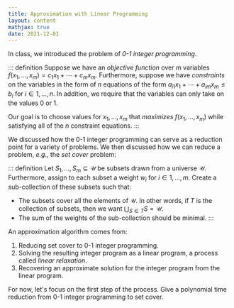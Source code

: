 ```yaml
---
title: Approximation with Linear Programming
layout: content
mathjax: true
date: 2021-12-01
---
```


In class, we introduced the problem of _0-1 integer programming_.

::: definition
Suppose we have an _objective function_ over $m$ variables $f(x_1, \ldots, x_m) = c_1 x_1 + \cdots + c_m x_m$.
Furthermore, suppose we have _constraints_ on the variables in the form of $n$ equations of the form $a_{i1} x_1 + \cdots + a_{im} x_m \leq b_i$ for $i \in 1, \ldots, n$.
In addition, we require that the variables can only take on the values $0$ or $1$.

Our goal is to choose values for $x_1, \ldots, x_m$ that _maximizes_ $f(x_1, \ldots, x_m)$ while satisfying all of the $n$ constraint equations.
:::

We discussed how the 0-1 integer programming can serve as a reduction point for a variety of problems.
We then discussed how we can reduce a problem, _e.g._, the _set cover_ problem:

::: definition
Let $S_1, \ldots, S_m \subseteq \mathcal{U}$ be subsets drawn from a universe $\mathcal{U}$.
Furthermore, assign to each subset a weight $w_i$ for $i \in 1, \ldots, m$.
Create a sub-collection of these subsets such that:

+   The subsets cover all the elements of $\mathcal{U}$.
    In other words, if $T$ is the collection of subsets, then we want $\bigcup_{S \in T} S = \mathcal{U}$.
+   The sum of the weights of the sub-collection should be minimal.
:::

An approximation algorithm comes from:

1.  Reducing set cover to 0-1 integer programming.
2.  Solving the resulting integer program as a linear program, a process called _linear relaxation_.
3.  Recovering an approximate solution for the integer program from the linear program.

For now, let's focus on the first step of the process.
Give a polynomial time reduction from 0-1 integer programming to set cover.

